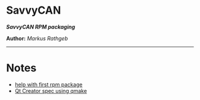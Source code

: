 SavvyCAN
===

***SavvyCAN RPM packaging***

**Author:** *Markus Rathgeb*

---

# Notes

* [help with first rpm package](https://discussion.fedoraproject.org/t/help-with-first-rpm-package/3001/2)
* [Qt Creator spec using qmake](https://src.fedoraproject.org/rpms/qt-creator/blob/8883b32ff79dfd75268beb175d7d4eab7289a398/f/qt-creator.spec)

